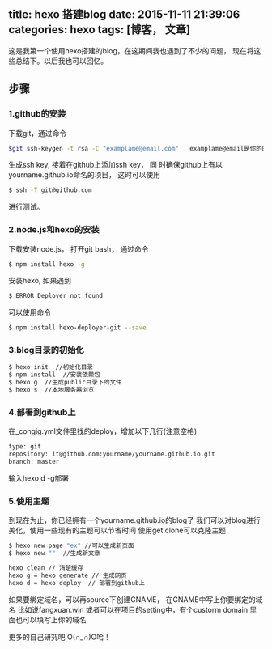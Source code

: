 title: hexo 搭建blog
date: 2015-11-11 21:39:06
categories: hexo
tags: [博客， 文章]
---
 这是我第一个使用hexo搭建的blog，在这期间我也遇到了不少的问题， 现在将这些总结下。以后我也可以回忆。
 
 
## 步骤
### 1.github的安装
下载git，通过命令


 ``` bash 
$git ssh-keygen -t rsa -C "examplame@email.com"   examplame@email是你的邮箱
```

生成ssh key, 接着在github上添加ssh key， 同
时确保github上有以yourname.github.io命名的项目， 这时可以使用

 ``` bash 
$ ssh -T git@github.com 
```

进行测试。
	
###  2.node.js和hexo的安装
下载安装node.js， 打开git bash， 通过命令
		
``` bash 
$ npm install hexo -g  
```
		
安装hexo, 如果遇到
		
 ``` bash 
$ ERROR Deployer not found 
```

可以使用命令
		
``` bash 
$ npm install hexo-deployer-git --save 
```

###  3.blog目录的初始化

 ``` bash 
$ hexo init  //初始化目录
$ npm install  //安装依赖包
$ hexo g  //生成public目录下的文件
$ hexo s  //本地服务器浏览
```
		
###  4.部署到github上
在_congig.yml文件里找的deploy，增加以下几行(注意空格)
		
 ``` bash 
type: git
repository: it@github.com:yourname/yourname.github.io.git
branch: master 
```
		
输入hexo d -g部署
		
###  5.使用主题
到现在为止，你已经拥有一个yourname.github.io的blog了
我们可以对blog进行美化，使用一些现有的主题可以节省时间
使用get clone可以克隆主题
		
 ``` bash 
$ hexo new page "ex" //可以生成新页面
$ hexo new ""  //生成新文章

hexo clean // 清楚缓存
hexo g = hexo generate // 生成网页
hexo d = hexo deploy  // 部署到github上
```

如果要绑定域名，可以再source下创建CNAME， 在CNAME中写上你要绑定的域名
比如说fangxuan.win
或者可以在项目的setting中，有个custorm domain 里面也可以填写上你的域名
		
更多的自己研究吧 O(∩_∩)O哈！
